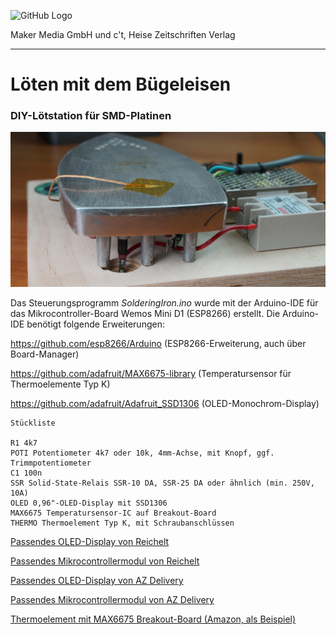 ![GitHub Logo](http://www.heise.de/make/icons/make_logo.png)

Maker Media GmbH und c't, Heise Zeitschriften Verlag

***

# Löten mit dem Bügeleisen

### DIY-Lötstation für SMD-Platinen

![Picture](https://github.com/MakeMagazinDE/Loeten-mit-dem-Buegeleisen/blob/master/aufm.JPG)

Das Steuerungsprogramm *SolderingIron.ino* wurde mit der Arduino-IDE für das Mikrocontroller-Board Wemos Mini D1 (ESP8266) erstellt. Die Arduino-IDE benötigt folgende Erweiterungen:

https://github.com/esp8266/Arduino (ESP8266-Erweiterung, auch über Board-Manager)

https://github.com/adafruit/MAX6675-library (Temperatursensor für Thermoelemente Typ K)

https://github.com/adafruit/Adafruit_SSD1306 (OLED-Monochrom-Display)

    Stückliste
 
    R1 4k7
    POTI Potentiometer 4k7 oder 10k, 4mm-Achse, mit Knopf, ggf. Trimmpotentiometer
    C1 100n
    SSR Solid-State-Relais SSR-10 DA, SSR-25 DA oder ähnlich (min. 250V, 10A)
    OLED 0,96"-OLED-Display mit SSD1306 
    MAX6675 Temperatursensor-IC auf Breakout-Board
    THERMO Thermoelement Typ K, mit Schraubanschlüssen
    
[Passendes OLED-Display von Reichelt](https://www.reichelt.de/entwicklerboards-display-0-96-oled-display-ssd1306-debo-oled2-0-96-p266107.html)

[Passendes Mikrocontrollermodul von Reichelt](https://www.reichelt.de/d1-mini-esp8266-v3-0-d1-mini-p253978.html)

[Passendes OLED-Display von AZ Delivery](https://www.az-delivery.de/products/0-96zolldisplay)

[Passendes Mikrocontrollermodul von AZ Delivery](https://www.az-delivery.de/products/d1-mini)

[Thermoelement mit MAX6675 Breakout-Board (Amazon, als Beispiel)](https://www.amazon.de/Interface-Thermocouple-Temperature-0%C2%B0C-1024%C2%B0C-Compatible/dp/B073FNJDXW/ref=sr_1_1)
